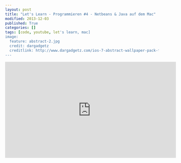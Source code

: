```yaml
---
layout: post
title: "Let's Learn - Programmieren #4 - Netbeans & Java auf dem Mac"
modified: 2013-12-03
published: True
categories: []
tags: [code, youtube, let's learn, mac]
image:
  feature: abstract-2.jpg
  credit: dargadgetz
  creditlink: http://www.dargadgetz.com/ios-7-abstract-wallpaper-pack-for-iphone-5-and-ipod-touch-retina/
---
```


<iframe width="560" height="315" src="https://www.youtube.com/embed/qj1oLI7bL8c" frameborder="0"> </iframe>